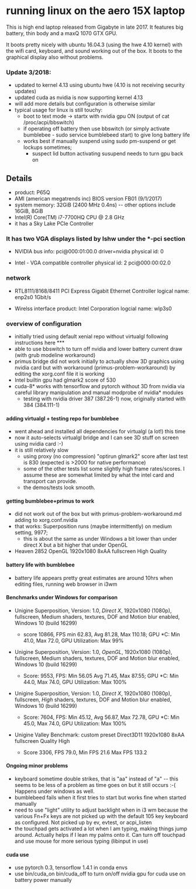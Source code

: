 # running linux on the aero 15X laptop

This is high end laptop released from Gigabyte in late 2017.
It features big battery, thin body and a maxQ 1070 GTX GPU. 

It boots pretty nicely with ubuntu 16.04.3 (using the hwe 4.10 kernel) with the wifi card, keyboard,
and sound working out of the box. It boots to the graphical display also without problems.

### Update 3/2018:
 - updated to kernel 4.13 using ubuntu hwe (4.10 is not receiving security updates)
 - updated cuda as nvidia is now supporting kernel 4.13
 - will add more details but configuration is otherwise similar
 - typical usage for linux is still touchy:
   - boot to text mode -> startx with nvidia gpu ON (output of cat /proc/acpi/bbswitch) 
   - if operating off battery then use bbswitch (or simply activate bumblebee - sudo service bumblebeed start) to give long battery life
   - works best if manually suspend using sudo pm-suspend or get lockups sometimes; 
     - suspect lid button activating susupend needs to turn gpu back on 

## Details
- product: P65Q
- AMI (american megatrends inc) BIOS version FB01 (9/1/2017)
- system memory: 32GiB (2400 MHz 0.4ns) -- other options include 16GiB, 8GiB
- Intel(R) Core(TM) i7-7700HQ CPU @ 2.8 GHz
- it has a Sky Lake PCIe Controller

### It has two VGA displays listed by lshw under the *-pci section

- NVIDIA 
  bus info: pci@000:01:00.0
  driver=nvidia
  physical id: 0

- Intel - VGA compatible controller
  physical id: 2
  pci@000:00:02.0

### network
- RTL8111/8168/8411 PCI Express Gigabit Ethernet Controller
  logical name: enp2s0
  1Gbit/s
 
- Wirelss interface
  product: Intel Corporation
  logcial name: wlp3s0
  
### overview of configuration
- initially tried using default xenial repo without virtualgl following instructions here ***
- able to use bbswitch to turn off nvidia and lower battery current draw (with grub modeline workaround)
- primus bridge did not work initially to actually show 3D graphics using nvidia card but with workaround (primus-problem-workaround) by editing the xorg.conf file it is working
- Intel builtin gpu had glmark2 score of 530
- cuda-8* works with tensorflow and pytorch without 3D from nvidia via careful library manipulation and manual modprobe of nvidia* modules
  - testing with nvidia driver 387 (387.26-1) now, originally started with 384 (384.111-1)


#### adding virtualgl + testing repo for bumblebee
- went ahead and installed all dependencies for virtualgl (a lot!) this time
- now it auto-selects virtualgl bridge and I can see 3D stuff on screen using nvidia card :-)
- it is still relatively slow
  - using proxy (no compression) "optirun glmark2" score after last test is 830 (expected is >2000 for native performance)
  - some of the other tests list some slightly high frame rates/scores. I assume these are somewhat limited by what the intel card and transport can provide.
  - the demos/tests look smooth.
  
#### getting bumblebee+primus to work
- did not work out of the box but with primus-problem-workaround.md adding to xorg.conf.nvidia
- that works: Superposition runs (maybe intermittently) on medium setting, 9977; 
  - this is about the same as under Windows a bit lower than under direct X but a bit higher that under OpenGL
- Heaven 2852 OpenGL 1920x1080 8xAA fullscreen High Quality

#### battery life with bumblebee 
- battery life appears pretty great estimates are around 10hrs when editing files, running web browser in i3wm

#### Benchmarks under Windows for comparison
- Unigine Superposition, Version: 1.0, _Direct X_, 1920x1080 (1080p), fullscreen,  Medium shaders, textures, DOF and Motion blur enabled, Windows 10 (build 16299)
  - score 10866, FPS min 62.83, Avg 81.28, Max 110.18; GPU *C: Min 41.0, Max 72.0, GPU Utilization: Max 99%
  
- Unigine Superposition, Version: 1.0, _OpenGL_, 1920x1080 (1080p), fullscreen,  Medium shaders, textures, DOF and Motion blur enabled, Windows 10 (build 16299)
  - Score: 9553, FPS: Min 56.05 Avg 71.45, Max 87.55; GPU *C: Min 44.0, Max 74.0, GPU Utilization: Max 100%
 
- Unigine Superposition, Version: 1.0, _Direct X_, 1920x1080 (1080p), fullscreen,  _High_ shaders, textures, DOF and Motion blur enabled, Windows 10 (build 16299)
  - Score: 7604, FPS: Min 45.12, Avg 56.87, Max 72.78, GPU *C: Min 45.0, Max 74.0, GPU Utilization: Max 100%

- Unigine Valley Benchmark: custom preset Direct3D11 1920x1080 8xAA fullscreen Quality High
  - Score 3306, FPS 79.0, Min FPS 21.6 Max FPS 133.2 


#### Ongoing minor problems
- keyboard sometime double strikes, that is "aa" instead of "a" -- this seems to be less of a problem as time goes on but it still occurs :-( Happens under windows as well.
- bumblebeed fails when it first tries to start but works fine when started manually
- need to use "light" utility to adjust backlight when in i3 wm because the various Fn+Fx keys are not picked up with the default 105 key keyboard as configured. Not picked up by ev, evtest, or acpi_listen
- the touchpad gets activated a lot when I am typing, making things jump around. Actually helps if I lean my palms onto it. Can turn off touchpad and use mouse for more serious typing (libinput in use)

#### cuda use
- use pytorch 0.3, tensorflow 1.4.1 in conda envs
- use bin/cuda_on bin/cuda_off to turn on/off nvidia gpu for cuda use on battery power manually
